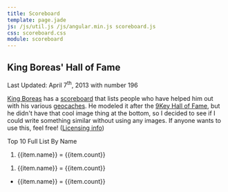 ```yaml
---
title: Scoreboard
template: page.jade
js: /js/util.js /js/angular.min.js scoreboard.js
css: scoreboard.css
module: scoreboard
---
```


King Boreas' Hall of Fame
-------------------------

Last Updated: April 7<sup>th</sup>, 2013 with number 196

[King Boreas] has a [scoreboard] that lists people who have helped him out with his various [geocaches].  He modeled it after the [9Key Hall of Fame], but he didn't have that cool image thing at the bottom, so I decided to see if I could write something similar without using any images.  If anyone wants to use this, feel free!  ([Licensing info])

[King Boreas]: http://www.geocaching.com/profile/?guid=3434ebbf-7b30-42c0-a876-24249b7c495e
[Scoreboard]: http://websports.8m.com/HTML/hall_of_fame-maintenance.html
[Geocaches]: http://www.geocaching.com/
[9Key Hall of Fame]: http://www.9key.com/hall_of_fame.asp
[Licensing Info]: /license.html

<div id="scoreboard" scoreboard>
	<div class="scoreboard_menu">
		<span class="scoreboard_link" ng-class="{scoreboard_active: top10}" ng-click="pickLink('top10')">Top 10</span>
		<span class="scoreboard_link" ng-class="{scoreboard_active: full}" ng-click="pickLink('full')">Full List</span>
		<span class="scoreboard_link" ng-class="{scoreboard_active: name}" ng-click="pickLink('name')">By Name</span>
	</div>
	<div class="scoreboard_content">
		<ol class="scoreboard_top10" ng-show="top10">
			<li ng-repeat="item in top10List">{{item.name}} = {{item.count}}</li>
		</ol>
		<ol ng-show="full">
			<li ng-repeat="item in fullList">{{item.name}} = {{item.count}}</li>
		</ol>
		<ul ng-show="name">
			<li ng-repeat="item in nameList">{{item.name}} = {{item.count}}</li>
		</ul>
	</div>
</div>
